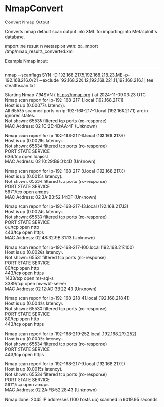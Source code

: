 # NmapConvert
Convert Nmap Output

Converts nmap default scan output into XML for importing into Metasploit's database.

Import the result in Metasploit with: db_import /tmp/nmap_results_converted.xml

Example Nmap input:

-----

nmap --scanflags SYN -D 192.168.217.5,192.168.218.23,ME -p- 192.168.216.0/21 --exclude 192.168.220.12,192.168.221.11,192.168.216.1 | tee stealthscan.txt  

Starting Nmap 7.94SVN ( https://nmap.org ) at 2024-11-09 03:23 UTC  
Nmap scan report for ip-192-168-217-1.local (192.168.217.1)  
Host is up (0.00077s latency).  
All 65535 scanned ports on ip-192-168-217-1.local (192.168.217.1) are in ignored states.  
Not shown: 65535 filtered tcp ports (no-response)  
MAC Address: 02:1C:2E:4B:AA:4F (Unknown)  

Nmap scan report for ip-192-168-217-6.local (192.168.217.6)  
Host is up (0.0029s latency).  
Not shown: 65534 filtered tcp ports (no-response)  
PORT    STATE SERVICE  
636/tcp open  ldapssl  
MAC Address: 02:10:29:B9:01:4D (Unknown)  

Nmap scan report for ip-192-168-217-8.local (192.168.217.8)  
Host is up (0.0015s latency).  
Not shown: 65534 filtered tcp ports (no-response)  
PORT     STATE SERVICE  
5671/tcp open  amqps  
MAC Address: 02:3A:B3:52:14:DF (Unknown)  

Nmap scan report for ip-192-168-217-13.local (192.168.217.13)  
Host is up (0.0024s latency).  
Not shown: 65533 filtered tcp ports (no-response)  
PORT    STATE SERVICE  
80/tcp  open  http  
443/tcp open  https  
MAC Address: 02:48:32:9B:31:13 (Unknown)  

Nmap scan report for ip-192-168-217-100.local (192.168.217.100)  
Host is up (0.0026s latency).  
Not shown: 65531 filtered tcp ports (no-response)  
PORT     STATE SERVICE  
80/tcp   open  http  
443/tcp  open  https  
1433/tcp open  ms-sql-s  
3389/tcp open  ms-wbt-server  
MAC Address: 02:12:AD:3B:22:43 (Unknown)  

Nmap scan report for ip-192-168-218-41.local (192.168.218.41)  
Host is up (0.0042s latency).  
Not shown: 65533 filtered tcp ports (no-response)  
PORT    STATE SERVICE  
80/tcp  open  http  
443/tcp open  https  

Nmap scan report for ip-192-168-219-252.local (192.168.219.252)  
Host is up (0.0032s latency).  
Not shown: 65534 filtered tcp ports (no-response)  
PORT    STATE SERVICE  
443/tcp open  https  

Nmap scan report for ip-192-168-217-9.local (192.168.217.9)  
Host is up (0.0015s latency).  
Not shown: 65534 filtered tcp ports (no-response)  
PORT     STATE SERVICE  
5671/tcp open  amqps  
MAC Address: 02:2A:FB:52:28:43 (Unknown)  

Nmap done: 2045 IP addresses (100 hosts up) scanned in 9019.95 seconds
